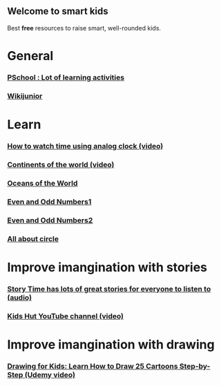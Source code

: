 ## Welcome to smart kids

Best **free** resources to raise smart, well-rounded kids.

# General
### [PSchool : Lot of learning activities](https://pschool.in/)
### [Wikijunior](https://en.wikibooks.org/wiki/Wikijunior)

# Learn 
### [How to watch time using analog clock (video)](https://www.youtube.com/watch?v=bZY8WNMRcQ8 )
### [Continents of the world (video)](https://www.youtube.com/watch?v=YrT5jcnu8NA)
### [Oceans of the World](https://www.youtube.com/watch?v=q-up6zuCQQg)
### [Even and Odd Numbers1](https://www.youtube.com/watch?v=3iQqmmG8wQQ)
### [Even and Odd Numbers2](https://www.youtube.com/watch?v=6y2gMTK83Ro)
### [All about circle](https://www.youtube.com/watch?v=CTDtiXHorgc)

# Improve imangination with stories
### [Story Time has lots of great stories for everyone to listen to (audio)](https://bedtime.fm/storytime)
### [Kids Hut YouTube channel (video)](https://www.youtube.com/user/kidshut/)

# Improve imangination with drawing
### [Drawing for Kids: Learn How to Draw 25 Cartoons Step-by-Step (Udemy video)](https://www.udemy.com/course/drawing-for-kids-learn-how-to-draw-cartoons-step-by-step/)


